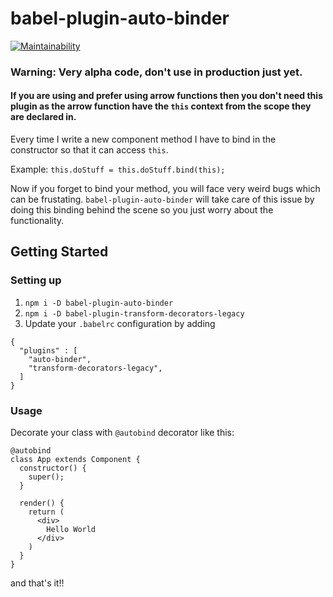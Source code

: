 # babel-plugin-auto-binder
[![Maintainability](https://api.codeclimate.com/v1/badges/33a25ae1b4b593afa94f/maintainability)](https://codeclimate.com/github/HarshwardhanSingh/autobinder/maintainability)  

### Warning: Very alpha code, don't use in production just yet.

#### If you are using and prefer using arrow functions then you don't need this plugin as the arrow function have the `this` context from the scope they are declared in.  

Every time I write a new component method I have to bind in the constructor so that it can access `this`.  

Example:
`this.doStuff = this.doStuff.bind(this);`

Now if you forget to bind your method, you will face very weird bugs which can be frustating. `babel-plugin-auto-binder` will take care of this issue by doing this binding behind the scene so you just worry about the functionality.

## Getting Started

### Setting up
1. `npm i -D babel-plugin-auto-binder`
2. `npm i -D babel-plugin-transform-decorators-legacy`
3. Update your `.babelrc` configuration by adding
```
{
  "plugins" : [
    "auto-binder",
    "transform-decorators-legacy",
  ]
}
```
### Usage
Decorate your class with `@autobind` decorator like this:
```
@autobind
class App extends Component {
  constructor() {
    super();
  }

  render() {
    return (
      <div>
        Hello World
      </div>
    )
  }
}
```

and that's it!!
